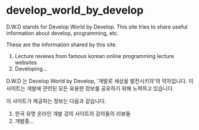 # develop_world_by_develop

D.W.D stands for Develop World by Develop. This site tries to share useful information about develop, programming, etc.

These are the information shared by this site.
1. Lecture reviews from famous korean online programming lecture websites
2. Developing...


D.W.D 는 Develop World by Develop, '개발로 세상을 발전시키자'의 약자입니다. 이 사이트는 개발에 관련된 모든 유용한 정보를 공유하기 위해 노력하고 있습니다.

이 사이트가 제공하는 정보는 다음과 같습니다.
1. 한국 유명 온라인 개발 강의 사이트의 강의들의 리뷰들
2. 개발중...
